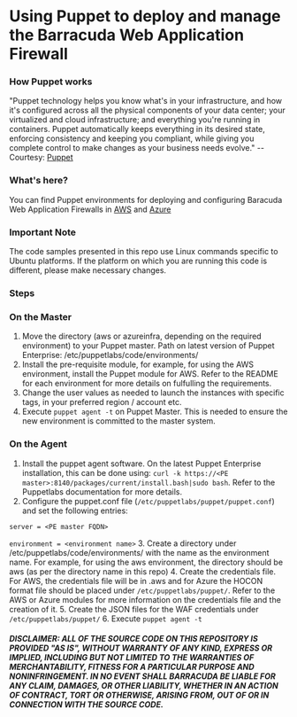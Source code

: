 # Using Puppet to deploy and manage the Barracuda Web Application Firewall

### How Puppet works

"Puppet technology helps you know what's in your infrastructure, and how it's configured across all the physical components of your data center; your virtualized and cloud infrastructure; and everything you're running in containers. Puppet automatically keeps everything in its desired state, enforcing consistency and keeping you compliant, while giving you complete control to make changes as your business needs evolve." -- Courtesy: [Puppet](https://puppet.com/products)

### What's here?

You can find Puppet environments for deploying and configuring Baracuda Web Application Firewalls in [AWS](https://github.com/barracudanetworks/waf-automation/tree/master/waf-puppet/aws) and [Azure](https://github.com/barracudanetworks/waf-automation/tree/master/waf-puppet/azureinfra)
### Important Note
The code samples presented in this repo use Linux commands specific to Ubuntu platforms. If the platform on which you are running this code is different, please make necessary changes.

### Steps
### **On the Master**
1. Move the directory (aws or azureinfra, depending on the required environment) to your Puppet master. Path on latest version of Puppet Enterprise: /etc/puppetlabs/code/environments/ 
2. Install the pre-requisite module, for example, for using the AWS environment, install the Puppet module for AWS. Refer to the README for each environment for more details on fulfulling the requirements.
3. Change the user values as needed to launch the instances with specific tags, in your preferred region / account etc.
4. Execute `puppet agent -t` on Puppet Master. This is needed to ensure the new environment is committed to the master system.

### **On the Agent**
1. Install the puppet agent software. On the latest Puppet Enterprise installation, this can be done using: `curl -k https://<PE master>:8140/packages/current/install.bash|sudo bash`. Refer to the Puppetlabs documentation for more details.
2. Configure the puppet.conf file (`/etc/puppetlabs/puppet/puppet.conf`) and set the following entries:

`server = <PE master FQDN>`

`environment = <environment name>`
3. Create a directory under /etc/puppetlabs/code/environments/ with the name as the environment name. For example, for using the aws environment, the directory should be aws (as per the directory name in this repo)
4. Create the credentials file. For AWS, the credentials file will be in .aws and for Azure the HOCON format file should be placed under `/etc/puppetlabs/puppet/`. Refer to the AWS or Azure modules for more information on the credentials file and the creation of it.
5. Create the JSON files for the WAF credentials under `/etc/puppetlabs/puppet/`
6. Execute `puppet agent -t`

##### DISCLAIMER: ALL OF THE SOURCE CODE ON THIS REPOSITORY IS PROVIDED "AS IS", WITHOUT WARRANTY OF ANY KIND, EXPRESS OR IMPLIED, INCLUDING BUT NOT LIMITED TO THE WARRANTIES OF MERCHANTABILITY, FITNESS FOR A PARTICULAR PURPOSE AND NONINFRINGEMENT. IN NO EVENT SHALL BARRACUDA BE LIABLE FOR ANY CLAIM, DAMAGES, OR OTHER LIABILITY, WHETHER IN AN ACTION OF CONTRACT, TORT OR OTHERWISE, ARISING FROM, OUT OF OR IN CONNECTION WITH THE SOURCE CODE. #####
